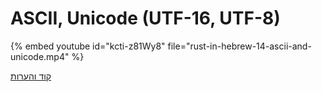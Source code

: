 # ASCII, Unicode (UTF-16, UTF-8)


{% embed youtube id="kcti-z81Wy8" file="rust-in-hebrew-14-ascii-and-unicode.mp4" %}


[קוד והערות](https://github.com/szabgab/learning-rust-in-hebrew-2024-02-25)
